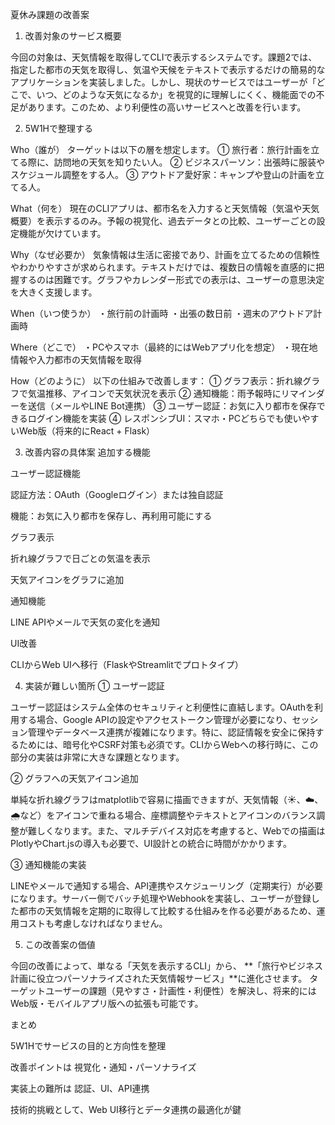 夏休み課題の改善案
1. 改善対象のサービス概要

今回の対象は、天気情報を取得してCLIで表示するシステムです。課題2では、指定した都市の天気を取得し、気温や天候をテキストで表示するだけの簡易的なアプリケーションを実装しました。しかし、現状のサービスではユーザーが「どこで、いつ、どのような天気になるか」を視覚的に理解しにくく、機能面での不足があります。このため、より利便性の高いサービスへと改善を行います。

2. 5W1Hで整理する

Who（誰が）
ターゲットは以下の層を想定します。
① 旅行者：旅行計画を立てる際に、訪問地の天気を知りたい人。
② ビジネスパーソン：出張時に服装やスケジュール調整をする人。
③ アウトドア愛好家：キャンプや登山の計画を立てる人。

What（何を）
現在のCLIアプリは、都市名を入力すると天気情報（気温や天気概要）を表示するのみ。予報の視覚化、過去データとの比較、ユーザーごとの設定機能が欠けています。

Why（なぜ必要か）
気象情報は生活に密接であり、計画を立てるための信頼性やわかりやすさが求められます。テキストだけでは、複数日の情報を直感的に把握するのは困難です。グラフやカレンダー形式での表示は、ユーザーの意思決定を大きく支援します。

When（いつ使うか）
・旅行前の計画時
・出張の数日前
・週末のアウトドア計画時

Where（どこで）
・PCやスマホ（最終的にはWebアプリ化を想定）
・現在地情報や入力都市の天気情報を取得

How（どのように）
以下の仕組みで改善します：
① グラフ表示：折れ線グラフで気温推移、アイコンで天気状況を表示
② 通知機能：雨予報時にリマインダーを送信（メールやLINE Bot連携）
③ ユーザー認証：お気に入り都市を保存できるログイン機能を実装
④ レスポンシブUI：スマホ・PCどちらでも使いやすいWeb版（将来的にReact + Flask）

3. 改善内容の具体案
追加する機能

ユーザー認証機能

認証方法：OAuth（Googleログイン）または独自認証

機能：お気に入り都市を保存し、再利用可能にする

グラフ表示

折れ線グラフで日ごとの気温を表示

天気アイコンをグラフに追加

通知機能

LINE APIやメールで天気の変化を通知

UI改善

CLIからWeb UIへ移行（FlaskやStreamlitでプロトタイプ）

4. 実装が難しい箇所
① ユーザー認証

ユーザー認証はシステム全体のセキュリティと利便性に直結します。OAuthを利用する場合、Google APIの設定やアクセストークン管理が必要になり、セッション管理やデータベース連携が複雑になります。特に、認証情報を安全に保持するためには、暗号化やCSRF対策も必須です。CLIからWebへの移行時に、この部分の実装は非常に大きな課題となります。

② グラフへの天気アイコン追加

単純な折れ線グラフはmatplotlibで容易に描画できますが、天気情報（☀️、☁️、🌧など）をアイコンで重ねる場合、座標調整やテキストとアイコンのバランス調整が難しくなります。また、マルチデバイス対応を考慮すると、Webでの描画はPlotlyやChart.jsの導入も必要で、UI設計との統合に時間がかかります。

③ 通知機能の実装

LINEやメールで通知する場合、API連携やスケジューリング（定期実行）が必要になります。サーバー側でバッチ処理やWebhookを実装し、ユーザーが登録した都市の天気情報を定期的に取得して比較する仕組みを作る必要があるため、運用コストも考慮しなければなりません。

5. この改善案の価値

今回の改善によって、単なる「天気を表示するCLI」から、
**「旅行やビジネス計画に役立つパーソナライズされた天気情報サービス」**に進化させます。
ターゲットユーザーの課題（見やすさ・計画性・利便性）を解決し、将来的にはWeb版・モバイルアプリ版への拡張も可能です。

まとめ

5W1Hでサービスの目的と方向性を整理

改善ポイントは 視覚化・通知・パーソナライズ

実装上の難所は 認証、UI、API連携

技術的挑戦として、Web UI移行とデータ連携の最適化が鍵